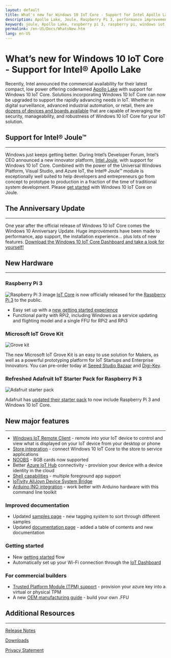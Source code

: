 ```yaml
---
layout: default
title: What's new for Windows 10 IoT Core - Support for Intel Apollo Lake
description: Apollo Lake, Joule, Raspberry Pi 3, performance improvements, DMAP and more
keyword: joule, Apollo Lake, raspberry pi 3, raspberry pi, windows iot, iot core, insider preview, anniversary update
permalink: /en-US/Docs/WhatsNew.htm
lang: en-US
---
```

# What’s new for Windows 10 IoT Core - Support for Intel® Apollo Lake  

Recently, Intel announced the commercial availability  for their latest compact, low power offering codenamed [Apollo Lake](http://www.intel.com/content/www/us/en/embedded/products/apollo-lake/overview.html) with support for Windows 10 IoT Core. Solutions incorporating Windows 10 IoT Core can now be upgraded to support the rapidly advancing needs in IoT. Whether in digital surveillance, advanced industrial automation, or retail, there are [dozens of devices and boards available](https://solutionsdirectory.intel.com/solutions-directory/processors_list/278/processors_list/1344) that are capable of leveraging the security, manageability, and robustness of Windows 10 IoT Core for your IoT solution.

## Support for Intel® Joule™  
___

Windows just keeps getting better. During Intel’s Developer Forum, Intel’s CEO announced a new innovator platform, [Intel Joule](https://newsroom.intel.com/chip-shots/make-amazing-things-happen-iot-entrepreneurship-intel-joule/), with support for Windows 10 IoT Core. Combined with the power of the Universal Windows Platform, Visual Studio, and Azure IoT, the Intel® Joule™ module is exceptionally well suited to help developers and entrepreneurs go from concept to prototype to production in a fraction of the time of traditional system development. Please [get started]({{site.baseurl}}/{{page.lang}}/GetStarted) with Windows 10 IoT Core on Joule.

## The Anniversary Update
___

One year after the official release of Windows 10 IoT Core comes the Windows 10 Anniversary Update.
Huge improvements have been made to performance, app support, the installation experience... plus lots of new features. [Download the Windows 10 IoT Core Dashboard and take a look for yourself!](http://go.microsoft.com/fwlink/?LinkID=708576)

## New Hardware 
___

### Raspberry Pi 3
![Raspberry Pi 3 image]({{site.baseurl}}/Resources/images/677423-highlight.jpg)
[IoT Core]({{site.baseurl}}/{{page.lang}}/Explore/IotCore) is now officially released for the [Raspberry Pi 3](https://www.microsoftstore.com/store/msusa/en_US/pdp/Raspberry-Pi-3-Board-and-16GB-10class-with-NOOBS/productID.334851400) to the public.

* Easy set up with a [new getting started experience]({{site.baseurl}}/{{page.lang}}/GetStarted)
* Functional parity with RPi2, including Windows as a service updating and flighting model and a single FFU for RPi2 and RPi3

### Microsoft IoT Grove Kit
![Grove kit]({{site.baseurl}}/Resources/images/GroveKit/grovekitcontents.jpg)

The new Microsoft IoT Grove Kit is an easy to use solution for Makers, as well as a powerful prototyping platform for IoT Startups and Enterprise Innovators. You can pre-order today at [Seeed Studio Bazaar](https://www.seeedstudio.com/Microsoft-IoT-Grove-Kit-p-2694.html) and [Digi-Key](http://www.digikey.com/en/product-highlight/s/seeed/microsoft-iot-grove-kit?WT.z_cid=sp_1597_MIot).

### Refreshed Adafruit IoT Starter Pack for Raspberry Pi 3
![Adafruit starter pack]({{site.baseurl}}/Resources/images/AdafruitStarterPack/AdafruitMakerKitClosedSmall.jpg) 

Adafruit has [updated their starter pack]({{site.baseurl}}/{{page.lang}}/Docs/AdafruitWelcome)  to now include Raspberry Pi 3 and Windows 10 IoT Core.


## New major features
___ 
* [Windows IoT Remote Client]({{site.baseurl}}/{{page.lang}}/Docs/RemoteDisplay) - remote into your IoT device to control and view what is displayed on your IoT device from your desktop or phone
* [Store integration]({{site.baseurl}}/{{page.lang}}/Docs/Store) - connect Windows 10 IoT Core to the store to service applications 
* [NOOBS]({{site.baseurl}}/{{page.lang}}/Docs/GetStarted/noobs/getstartedstep2) - 8GB cards now supported 
* Better [Azure IoT Hub]({{site.baseurl}}/{{page.lang}}/Docs/cloudintro) connectivity - provision your device with a device identity in the cloud 
* [Shell capabilities](https://github.com/ms-iot/samples/tree/develop/IoTHomeAppSample) - multiple foreground app support
* [IoTivity AllJoyn Device System Bridge](https://github.com/ms-iot/samples/tree/develop/AllJoyn/Samples/OICAdapter)
* [Arduino INO integration](https://developer.microsoft.com/en-us/windows/iot/IotCoreAppDeployment_ArduinoIde) - work better with Arduino hardware with this command line toolkit

### Improved documentation
* Updated [samples page]({{site.baseurl}}/{{page.lang}}/Samples) - new tagging system to sort through different samples 
* Updated [documentation page]({{site.baseurl}}/{{page.lang}}/Docs) - added a table of contents and new documentation

### Getting started
* New [getting started]({{site.baseurl}}/{{page.lang}}/GetStarted) flow  
* Automatically set up your Wi-Fi connection through the [IoT Dashboard]({{site.baseurl}}/{{page.lang}}/Docs/IoTDashboard)
 
### For commercial builders
* [Trusted Platform Module (TPM) support]({{site.baseurl}}/{{page.lang}}/Docs/TPM) - provision your azure key into a virtual or physical TPM 
* A new [OEM manufacturing guide](https://msdn.microsoft.com/en-us/windows/hardware/commercialize/manufacture/iot/iot-core-manufacturing-guide) - build your own .FFU

## Additional Resources
___ 

[Release Notes]({{site.baseurl}}/{{page.lang}}/Docs/ReleaseNotesInsiderPreview)

[Downloads]({{site.baseurl}}/{{page.lang}}/Downloads)

[Privacy Statement](http://go.microsoft.com/fwlink/?LinkId=506737)
